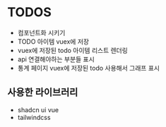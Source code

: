 # TODOS

- 컴포넌트화 시키기
- TODO 아이템 vuex에 저장
- vuex에 저장된 todo 아이템 리스트 렌더링
- api 연결해야하는 부분들 표시
- 통계 페이지 vuex에 저장된 todo 사용해서 그래프 표시

## 사용한 라이브러리

- shadcn ui vue
- tailwindcss
